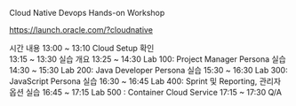 Cloud Native Devops Hands-on Workshop

https://launch.oracle.com/?cloudnative


시간 	          내용
13:00 ~ 13:10 	Cloud Setup 확인 <br>
13:15 ~ 13:30 	실습 개요 
13:25 ~ 14:30 	Lab 100: Project Manager Persona 실습
14:30 ~ 15:30 	Lab 200: Java Developer Persona 실습
15:30 ~ 16:30 	Lab 300: JavaScript Persona 실습
16:30 ~ 16:45 	Lab 400: Sprint 및 Reporting, 관리자 옵션 실습
16:45 ~ 17:15 	Lab 500 : Container Cloud Service 
17:15 ~ 17:30 	Q/A 
